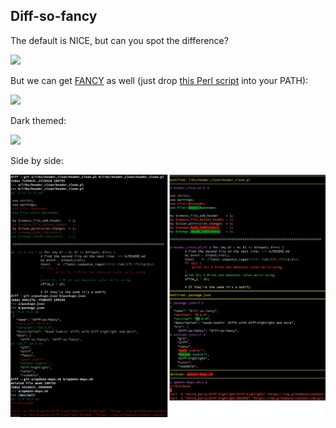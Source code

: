 ## Diff-so-fancy

The default is NICE, but can you spot the difference?

![](static/diff-default.png)

But we can get [FANCY](https://github.com/so-fancy/diff-so-fancy) as well (just
drop [this Perl
script](https://raw.githubusercontent.com/so-fancy/diff-so-fancy/master/third_party/build_fatpack/diff-so-fancy)
into your PATH):

![](static/diff-fancy.png)

Dark themed:

![](static/diff-fancy-dark.png)

Side by side:

![](static/diff-so-fancy.png)
